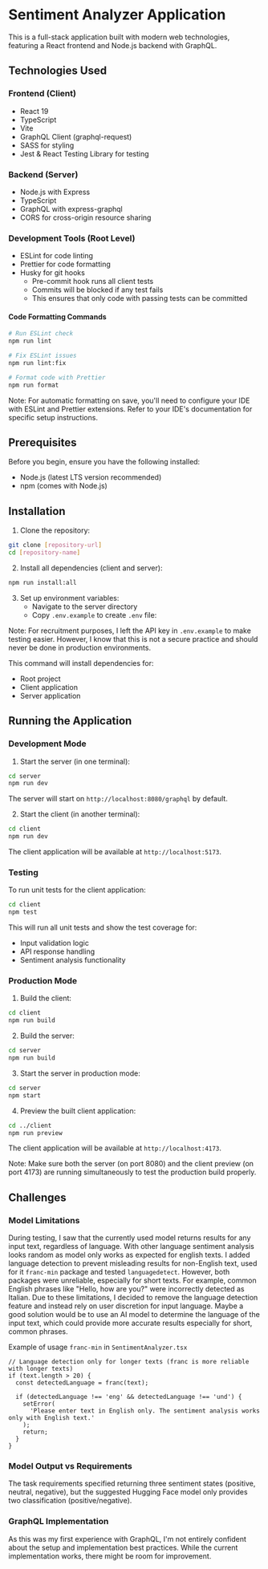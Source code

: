 # Sentiment Analyzer Application

This is a full-stack application built with modern web technologies, featuring a React frontend and Node.js backend with GraphQL.

## Technologies Used

### Frontend (Client)

- React 19
- TypeScript
- Vite
- GraphQL Client (graphql-request)
- SASS for styling
- Jest & React Testing Library for testing

### Backend (Server)

- Node.js with Express
- TypeScript
- GraphQL with express-graphql
- CORS for cross-origin resource sharing

### Development Tools (Root Level)

- ESLint for code linting
- Prettier for code formatting
- Husky for git hooks
  - Pre-commit hook runs all client tests
  - Commits will be blocked if any test fails
  - This ensures that only code with passing tests can be committed

#### Code Formatting Commands

```bash
# Run ESLint check
npm run lint

# Fix ESLint issues
npm run lint:fix

# Format code with Prettier
npm run format
```

Note: For automatic formatting on save, you'll need to configure your IDE with ESLint and Prettier extensions. Refer to your IDE's documentation for specific setup instructions.

## Prerequisites

Before you begin, ensure you have the following installed:

- Node.js (latest LTS version recommended)
- npm (comes with Node.js)

## Installation

1. Clone the repository:

```bash
git clone [repository-url]
cd [repository-name]
```

2. Install all dependencies (client and server):

```bash
npm run install:all
```

3. Set up environment variables:
   - Navigate to the server directory
   - Copy `.env.example` to create `.env` file:

Note: For recruitment purposes, I left the API key in `.env.example` to make testing easier. However, I know that this is not a secure practice and should never be done in production environments.

This command will install dependencies for:

- Root project
- Client application
- Server application

## Running the Application

### Development Mode

1. Start the server (in one terminal):

```bash
cd server
npm run dev
```

The server will start on `http://localhost:8080/graphql` by default.

2. Start the client (in another terminal):

```bash
cd client
npm run dev
```

The client application will be available at `http://localhost:5173`.

### Testing

To run unit tests for the client application:

```bash
cd client
npm test
```

This will run all unit tests and show the test coverage for:

- Input validation logic
- API response handling
- Sentiment analysis functionality

### Production Mode

1. Build the client:

```bash
cd client
npm run build
```

2. Build the server:

```bash
cd server
npm run build
```

3. Start the server in production mode:

```bash
cd server
npm start
```

4. Preview the built client application:

```bash
cd ../client
npm run preview
```

The client application will be available at `http://localhost:4173`.

Note: Make sure both the server (on port 8080) and the client preview (on port 4173) are running simultaneously to test the production build properly.

## Challenges

### Model Limitations

During testing, I saw that the currently used model returns results for any input text, regardless of language. With other language sentiment analysis looks random as model only works as expected for english texts. I added language detection to prevent misleading results for non-English text, used for it `franc-min` package and tested `languagedetect`. However, both packages were unreliable, especially for short texts. For example, common English phrases like "Hello, how are you?" were incorrectly detected as Italian. Due to these limitations, I decided to remove the language detection feature and instead rely on user discretion for input language. Maybe a good solution would be to use an AI model to determine the language of the input text, which could provide more accurate results especially for short, common phrases.

Example of usage `franc-min` in `SentimentAnalyzer.tsx`

```
// Language detection only for longer texts (franc is more reliable with longer texts)
if (text.length > 20) {
  const detectedLanguage = franc(text);

  if (detectedLanguage !== 'eng' && detectedLanguage !== 'und') {
    setError(
      'Please enter text in English only. The sentiment analysis works only with English text.'
    );
    return;
  }
}
```

### Model Output vs Requirements

The task requirements specified returning three sentiment states (positive, neutral, negative), but the suggested Hugging Face model only provides two classification (positive/negative).

### GraphQL Implementation

As this was my first experience with GraphQL, I'm not entirely confident about the setup and implementation best practices. While the current implementation works, there might be room for improvement.
